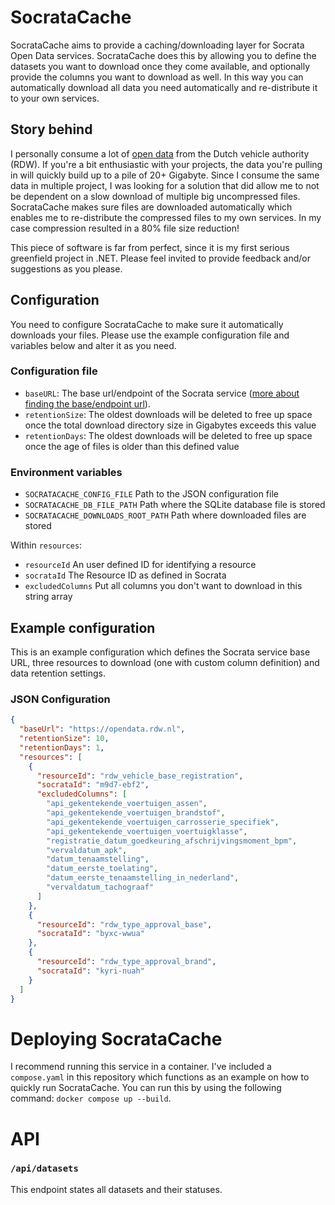 # SocrataCache

SocrataCache aims to provide a caching/downloading layer for Socrata Open Data services.
SocrataCache does this by allowing you to define the datasets you want to download once they come available, and optionally provide the columns you want to download as well.
In this way you can automatically download all data you need automatically and re-distribute it to your own services.

## Story behind

I personally consume a lot of [open data](https://opendata.rdw.nl/) from the Dutch vehicle authority (RDW). 
If you're a bit enthusiastic with your projects, the data you're pulling in will quickly build up to a pile of 20+ Gigabyte. 
Since I consume the same data in multiple project, I was looking for a solution that did allow me to not be dependent on a slow download of multiple big uncompressed files. 
SocrataCache makes sure files are downloaded automatically which enables me to re-distribute the compressed files to my own services. In my case compression resulted in a 80% file size reduction!

This piece of software is far from perfect, since it is my first serious greenfield project in .NET. Please feel invited to provide feedback and/or suggestions as you please.

## Configuration

You need to configure SocrataCache to make sure it automatically downloads your files. Please use the example configuration file and variables below and alter it as you need.

### Configuration file

- `baseURL`: The base url/endpoint of the Socrata service ([more about finding the base/endpoint url](https://dev.socrata.com/consumers/getting-started.html)).
- `retentionSize`: The oldest downloads will be deleted to free up space once the total download directory size in Gigabytes exceeds this value
- `retentionDays`: The oldest downloads will be deleted to free up space once the age of files is older than this defined value

### Environment variables

- `SOCRATACACHE_CONFIG_FILE` Path to the JSON configuration file
- `SOCRATACACHE_DB_FILE_PATH` Path where the SQLite database file is stored
- `SOCRATACACHE_DOWNLOADS_ROOT_PATH` Path where downloaded files are stored

Within `resources`:

- `resourceId` An user defined ID for identifying a resource
- `socrataId` The Resource ID as defined in Socrata 
- `excludedColumns` Put all columns you don't want to download in this string array

## Example configuration 

This is an example configuration which defines the Socrata service base URL, three resources to download (one with custom column definition) and data retention settings.

### JSON Configuration

```json
{
  "baseUrl": "https://opendata.rdw.nl",
  "retentionSize": 10,
  "retentionDays": 1,
  "resources": [
    {
      "resourceId": "rdw_vehicle_base_registration",
      "socrataId": "m9d7-ebf2",
      "excludedColumns": [
        "api_gekentekende_voertuigen_assen",
        "api_gekentekende_voertuigen_brandstof",
        "api_gekentekende_voertuigen_carrosserie_specifiek",
        "api_gekentekende_voertuigen_voertuigklasse",
        "registratie_datum_goedkeuring_afschrijvingsmoment_bpm",
        "vervaldatum_apk",
        "datum_tenaamstelling",
        "datum_eerste_toelating",
        "datum_eerste_tenaamstelling_in_nederland",
        "vervaldatum_tachograaf"
      ]
    },
    {
      "resourceId": "rdw_type_approval_base",
      "socrataId": "byxc-wwua"
    },
    {
      "resourceId": "rdw_type_approval_brand",
      "socrataId": "kyri-nuah"
    }
  ]
}
```

# Deploying SocrataCache

I recommend running this service in a container. I've included a `compose.yaml` in this repository which functions as an example on how to quickly run SocrataCache. You can run this by using the following command: `docker compose up --build`.

# API

### `/api/datasets`
This endpoint states all datasets and their statuses. 
